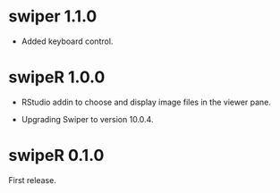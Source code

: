 # swiper 1.1.0

- Added keyboard control.


# swipeR 1.0.0
 
- RStudio addin to choose and display image files in the viewer pane.

- Upgrading Swiper to version 10.0.4.


# swipeR 0.1.0

First release.

